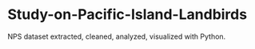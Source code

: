 # Study-on-Pacific-Island-Landbirds
NPS dataset extracted, cleaned, analyzed, visualized with Python.
